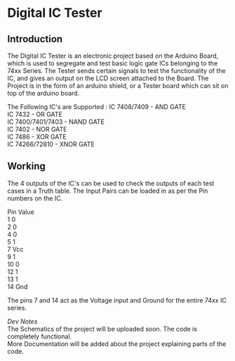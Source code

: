 # Digital IC Tester

## Introduction

The Digital IC Tester is an electronic project based on the Arduino Board, which is used to segregate and test basic logic gate ICs belonging to the 74xx Series. The Tester sends certain signals to test the functionality of the IC, and gives an output on the LCD screen attached to the Board. The Project is in the form of an arduino shield, or a Tester board which can sit on top of the arduino board.

The Following IC's are Supported :
IC 7408/7409 - AND GATE  
IC 7432 - OR GATE  
IC 7400/7401/7403 - NAND GATE  
IC 7402 - NOR GATE  
IC 7486 - XOR GATE  
IC 74266/72810 - XNOR GATE  

## Working

The 4 outputs of the IC's can be used to check the outputs of each test cases in a Truth table. The Input Pairs can be loaded in as per the Pin numbers on the IC.  

Pin    Value  
1      0  
2      0  
4      0  
5      1  
7      Vcc  
9      1  
10     0  
12     1  
13     1  
14     Gnd  

The pins 7 and 14 act as the Voltage input and Ground for the entire 74xx IC series.   

*Dev Notes*  
The Schematics of the project will be uploaded soon. The code is completely functional.  
More Documentation will be added about the project explaining parts of the code.  
